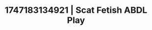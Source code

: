 ---
categories:
- Asian
- Tasteful nudity
- Cuckold kink
- Sensual slow talk
- Midnight surrender
image: /assets/images/1747183134921.jpg
layout: post
seo:
  description: Featured content with premium ABDL Play, Scat Fetish. HD images available.
  keywords: ABDL Play, Scat Fetish
  og_image: /assets/images/1747183134921.jpg
  schema_type: VisualArtwork
tags:
- ABDL Play
- '#1747183134921'
- Scat Fetish
title: 1747183134921 | Scat Fetish ABDL Play
---